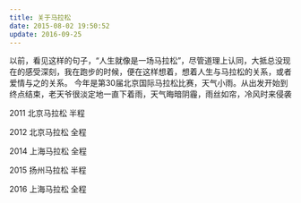 ```yaml
---
title: 关于马拉松
date: 2015-08-02 19:50:52
update: 2016-09-25
---
```


以前，看见这样的句子，“人生就像是一场马拉松”，尽管道理上认同，大抵总没现在的感受深刻，我在跑步的时候，便在这样想着，想着人生与马拉松的关系，或者爱情与之的关系。
今年是第30届北京国际马拉松比赛，天气小雨。从出发开始到终点结束，老天爷很淡定地一直下着雨，天气晦暗阴霾，雨丝如帘，冷风时来侵袭




2011 北京马拉松 半程

2012 北京马拉松 全程

2014 上海马拉松 全程

2015 扬州马拉松 半程

2016 上海马拉松 全程
